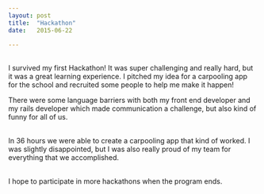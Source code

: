 ```yaml
---
layout: post
title:  "Hackathon"
date:   2015-06-22 

---
```

<br/>
I survived my first Hackathon! It was super challenging and really hard, but it was a great learning experience.
I pitched my idea for a carpooling app for the school and recruited some people to help me make it happen!  
<br/>

There were some language barriers with both my front end developer and my rails developer which made communication a challenge, but also kind of funny for all of us.  
<br/>

In 36 hours we were able to create a carpooling app that kind of worked. I was slightly disappointed, but I was also really proud of my team for everything that we accomplished.  
<br/>

I hope to participate in more hackathons when the program ends. 
